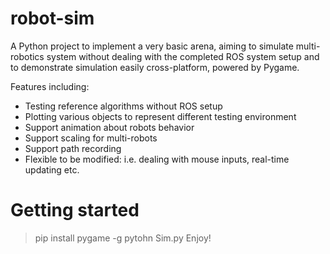 # robot-sim
A Python project to implement a very basic arena, aiming to simulate multi-robotics system without dealing with the completed ROS system setup and to demonstrate simulation easily cross-platform, powered by Pygame. 

Features including: 
- Testing reference algorithms without ROS setup
- Plotting various objects to represent different testing environment
- Support animation about robots behavior
- Support scaling for multi-robots
- Support path recording
- Flexible to be modified: i.e. dealing with mouse inputs, real-time updating etc. 

# Getting started
> pip install pygame -g
> pytohn Sim.py
> Enjoy!

